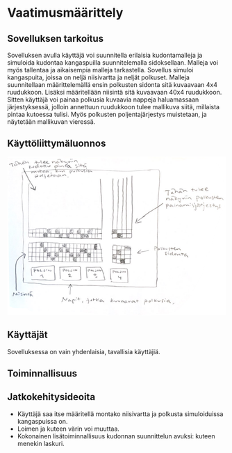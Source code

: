 # Vaatimusmäärittely

## Sovelluksen tarkoitus
Sovelluksen avulla käyttäjä voi suunnitella erilaisia kudontamalleja ja simuloida kudontaa kangaspuilla suunnitelemalla sidoksellaan. 
Malleja voi myös tallentaa ja aikaisempia malleja tarkastella. 
Sovellus simuloi kangaspuita, joissa on neljä niisivartta ja neljät polkuset. 
Malleja suunnitellaan määrittelemällä ensin polkusten sidonta sitä kuvaavaan 4x4 ruudukkoon. Lisäksi määritellään niisintä sitä kuvaavaan 40x4 ruudukkoon.
Sitten käyttäjä voi painaa polkusia kuvaavia nappeja haluamassaan järjestyksessä, jolloin annettuun ruudukkoon tulee mallikuva siitä, millaista pintaa kutoessa tulisi. 
Myös polkusten poljentajärjestys muistetaan, ja näytetään mallikuvan vieressä. 

## Käyttöliittymäluonnos
![Käyttisluonnos kuva](https://github.com/emmakamutta/ot-harjoitustyo/blob/master/dokumentaatio/kayttisluonnos.png)

## Käyttäjät
Sovelluksessa on vain yhdenlaisia, tavallisia käyttäjiä.

## Toiminnallisuus

## Jatkokehitysideoita
- Käyttäjä saa itse määritellä montako niisivartta ja polkusta simuloiduissa kangaspuissa on.
- Loimen ja kuteen värin voi muuttaa.
- Kokonainen lisätoiminnallisuus kudonnan suunnittelun avuksi: kuteen menekin laskuri. 
